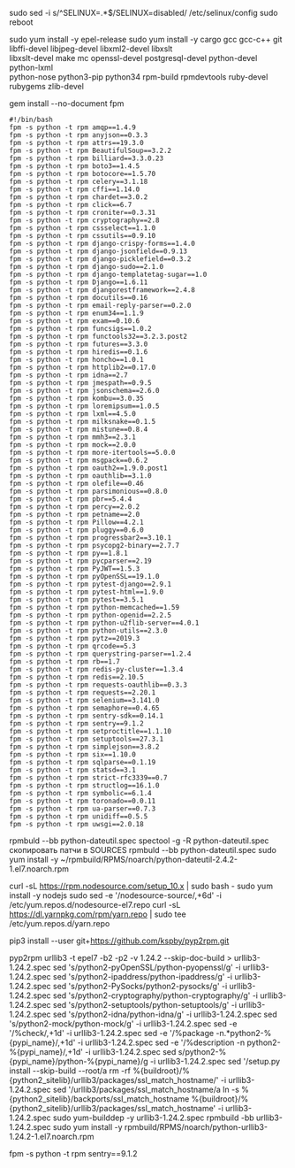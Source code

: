 sudo sed -i s/^SELINUX=.*$/SELINUX=disabled/ /etc/selinux/config
sudo reboot

sudo yum install -y epel-release
sudo yum install -y cargo gcc gcc-c++ git libffi-devel libjpeg-devel libxml2-devel libxslt \
                    libxslt-devel make mc openssl-devel postgresql-devel python-devel python-lxml \
                    python-nose python3-pip python34 rpm-build rpmdevtools ruby-devel rubygems zlib-devel

gem install --no-document fpm

```
#!/bin/bash
fpm -s python -t rpm amqp==1.4.9
fpm -s python -t rpm anyjson==0.3.3
fpm -s python -t rpm attrs==19.3.0
fpm -s python -t rpm BeautifulSoup==3.2.2
fpm -s python -t rpm billiard==3.3.0.23
fpm -s python -t rpm boto3==1.4.5
fpm -s python -t rpm botocore==1.5.70
fpm -s python -t rpm celery==3.1.18
fpm -s python -t rpm cffi==1.14.0
fpm -s python -t rpm chardet==3.0.2
fpm -s python -t rpm click==6.7
fpm -s python -t rpm croniter==0.3.31
fpm -s python -t rpm cryptography==2.8
fpm -s python -t rpm cssselect==1.1.0
fpm -s python -t rpm cssutils==0.9.10
fpm -s python -t rpm django-crispy-forms==1.4.0
fpm -s python -t rpm django-jsonfield==0.9.13
fpm -s python -t rpm django-picklefield==0.3.2
fpm -s python -t rpm django-sudo==2.1.0
fpm -s python -t rpm django-templatetag-sugar==1.0
fpm -s python -t rpm Django==1.6.11
fpm -s python -t rpm djangorestframework==2.4.8
fpm -s python -t rpm docutils==0.16
fpm -s python -t rpm email-reply-parser==0.2.0
fpm -s python -t rpm enum34==1.1.9
fpm -s python -t rpm exam==0.10.6
fpm -s python -t rpm funcsigs==1.0.2
fpm -s python -t rpm functools32==3.2.3.post2
fpm -s python -t rpm futures==3.3.0
fpm -s python -t rpm hiredis==0.1.6
fpm -s python -t rpm honcho==1.0.1
fpm -s python -t rpm httplib2==0.17.0
fpm -s python -t rpm idna==2.7
fpm -s python -t rpm jmespath==0.9.5
fpm -s python -t rpm jsonschema==2.6.0
fpm -s python -t rpm kombu==3.0.35
fpm -s python -t rpm loremipsum==1.0.5
fpm -s python -t rpm lxml==4.5.0
fpm -s python -t rpm milksnake==0.1.5
fpm -s python -t rpm mistune==0.8.4
fpm -s python -t rpm mmh3==2.3.1
fpm -s python -t rpm mock==2.0.0
fpm -s python -t rpm more-itertools==5.0.0
fpm -s python -t rpm msgpack==0.6.2
fpm -s python -t rpm oauth2==1.9.0.post1
fpm -s python -t rpm oauthlib==3.1.0
fpm -s python -t rpm olefile==0.46
fpm -s python -t rpm parsimonious==0.8.0
fpm -s python -t rpm pbr==5.4.4
fpm -s python -t rpm percy==2.0.2
fpm -s python -t rpm petname==2.0
fpm -s python -t rpm Pillow==4.2.1
fpm -s python -t rpm pluggy==0.6.0
fpm -s python -t rpm progressbar2==3.10.1
fpm -s python -t rpm psycopg2-binary==2.7.7
fpm -s python -t rpm py==1.8.1
fpm -s python -t rpm pycparser==2.19
fpm -s python -t rpm PyJWT==1.5.3
fpm -s python -t rpm pyOpenSSL==19.1.0
fpm -s python -t rpm pytest-django==2.9.1
fpm -s python -t rpm pytest-html==1.9.0
fpm -s python -t rpm pytest==3.5.1
fpm -s python -t rpm python-memcached==1.59
fpm -s python -t rpm python-openid==2.2.5
fpm -s python -t rpm python-u2flib-server==4.0.1
fpm -s python -t rpm python-utils==2.3.0
fpm -s python -t rpm pytz==2019.3
fpm -s python -t rpm qrcode==5.3
fpm -s python -t rpm querystring-parser==1.2.4
fpm -s python -t rpm rb==1.7
fpm -s python -t rpm redis-py-cluster==1.3.4
fpm -s python -t rpm redis==2.10.5
fpm -s python -t rpm requests-oauthlib==0.3.3
fpm -s python -t rpm requests==2.20.1
fpm -s python -t rpm selenium==3.141.0
fpm -s python -t rpm semaphore==0.4.65
fpm -s python -t rpm sentry-sdk==0.14.1
fpm -s python -t rpm sentry==9.1.2
fpm -s python -t rpm setproctitle==1.1.10
fpm -s python -t rpm setuptools==27.3.1
fpm -s python -t rpm simplejson==3.8.2
fpm -s python -t rpm six==1.10.0
fpm -s python -t rpm sqlparse==0.1.19
fpm -s python -t rpm statsd==3.1
fpm -s python -t rpm strict-rfc3339==0.7
fpm -s python -t rpm structlog==16.1.0
fpm -s python -t rpm symbolic==6.1.4
fpm -s python -t rpm toronado==0.0.11
fpm -s python -t rpm ua-parser==0.7.3
fpm -s python -t rpm unidiff==0.5.5
fpm -s python -t rpm uwsgi==2.0.18
```


rpmbuld --bb python-dateutil.spec
spectool -g -R python-dateutil.spec
скопировать патчи в SOURCES
rpmbuld --bb python-dateutil.spec
sudo yum install -y ~/rpmbuild/RPMS/noarch/python-dateutil-2.4.2-1.el7.noarch.rpm

curl -sL https://rpm.nodesource.com/setup_10.x | sudo bash -
sudo yum install -y nodejs
sudo sed -e '/nodesource-source/,+6d' -i /etc/yum.repos.d/nodesource-el7.repo
curl -sL https://dl.yarnpkg.com/rpm/yarn.repo | sudo tee /etc/yum.repos.d/yarn.repo

pip3 install --user git+https://github.com/kspby/pyp2rpm.git

pyp2rpm urllib3 -t epel7 -b2 -p2 -v 1.24.2 --skip-doc-build > urllib3-1.24.2.spec
sed 's/python2-pyOpenSSL/python-pyopenssl/g' -i urllib3-1.24.2.spec
sed 's/python2-ipaddress/python-ipaddress/g' -i urllib3-1.24.2.spec
sed 's/python2-PySocks/python2-pysocks/g' -i urllib3-1.24.2.spec
sed 's/python2-cryptography/python-cryptography/g' -i urllib3-1.24.2.spec
sed 's/python2-setuptools/python-setuptools/g' -i urllib3-1.24.2.spec
sed 's/python2-idna/python-idna/g' -i urllib3-1.24.2.spec
sed 's/python2-mock/python-mock/g' -i urllib3-1.24.2.spec
sed -e '/%check/,+1d' -i urllib3-1.24.2.spec
sed -e '/%package -n.*python2-%{pypi_name}/,+1d' -i urllib3-1.24.2.spec
sed -e '/%description -n python2-%{pypi_name}/,+1d' -i urllib3-1.24.2.spec
sed s/python2-%{pypi_name}/python-%{pypi_name}/g -i urllib3-1.24.2.spec
sed  '/setup.py install --skip-build --root/a rm -rf %{buildroot}\/%{python2_sitelib}\/urllib3\/packages\/ssl_match_hostname\/' -i urllib3-1.24.2.spec
sed  '/urllib3\/packages\/ssl_match_hostname/a ln -s %{python2_sitelib}/backports/ssl_match_hostname %{buildroot}/%{python2_sitelib}/urllib3/packages/ssl_match_hostname' -i urllib3-1.24.2.spec
sudo yum-builddep -y urllib3-1.24.2.spec 
rpmbuild -bb urllib3-1.24.2.spec 
sudo yum install -y rpmbuild/RPMS/noarch/python-urllib3-1.24.2-1.el7.noarch.rpm


fpm -s python -t rpm sentry==9.1.2
